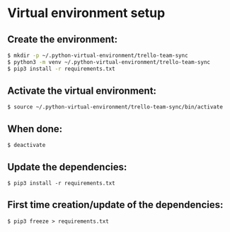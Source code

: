 Virtual environment setup
=========================

Create the environment:
-----------------------
```bash
$ mkdir -p ~/.python-virtual-environment/trello-team-sync
$ python3 -m venv ~/.python-virtual-environment/trello-team-sync
$ pip3 install -r requirements.txt
```

Activate the virtual environment:
---------------------------------
`$ source ~/.python-virtual-environment/trello-team-sync/bin/activate`

When done:
----------
`$ deactivate`

Update the dependencies:
------------------------
`$ pip3 install -r requirements.txt`

First time creation/update of the dependencies:
-----------------------------------------------
`$ pip3 freeze > requirements.txt`
